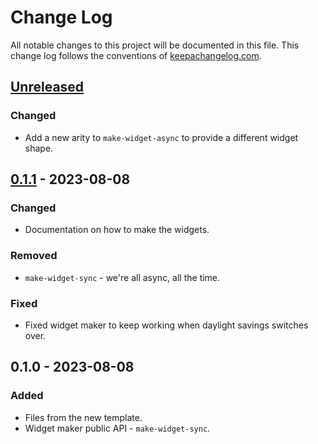 # Change Log
All notable changes to this project will be documented in this file. This change log follows the conventions of [keepachangelog.com](http://keepachangelog.com/).

## [Unreleased]
### Changed
- Add a new arity to `make-widget-async` to provide a different widget shape.

## [0.1.1] - 2023-08-08
### Changed
- Documentation on how to make the widgets.

### Removed
- `make-widget-sync` - we're all async, all the time.

### Fixed
- Fixed widget maker to keep working when daylight savings switches over.

## 0.1.0 - 2023-08-08
### Added
- Files from the new template.
- Widget maker public API - `make-widget-sync`.

[Unreleased]: https://sourcehost.site/your-name/kondo-macro/compare/0.1.1...HEAD
[0.1.1]: https://sourcehost.site/your-name/kondo-macro/compare/0.1.0...0.1.1

